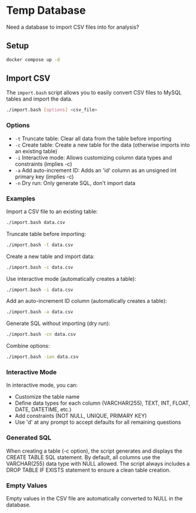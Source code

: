 # Temp Database

Need a database to import CSV files into for analysis?

## Setup

```bash
docker compose up -d
```

## Import CSV

The `import.bash` script allows you to easily convert CSV files to MySQL tables and import the data.

```bash
./import.bash [options] <csv_file>
```

### Options

- `-t` Truncate table: Clear all data from the table before importing
- `-c` Create table: Create a new table for the data (otherwise imports into an existing table)
- `-i` Interactive mode: Allows customizing column data types and constraints (implies -c)
- `-a` Add auto-increment ID: Adds an 'id' column as an unsigned int primary key (implies -c)
- `-n` Dry run: Only generate SQL, don't import data

### Examples

Import a CSV file to an existing table:

```bash
./import.bash data.csv
```

Truncate table before importing:

```bash
./import.bash -t data.csv
```

Create a new table and import data:

```bash
./import.bash -c data.csv
```

Use interactive mode (automatically creates a table):

```bash
./import.bash -i data.csv
```

Add an auto-increment ID column (automatically creates a table):

```bash
./import.bash -a data.csv
```

Generate SQL without importing (dry run):

```bash
./import.bash -cn data.csv
```

Combine options:

```bash
./import.bash -ian data.csv
```

### Interactive Mode

In interactive mode, you can:

- Customize the table name
- Define data types for each column (VARCHAR(255), TEXT, INT, FLOAT, DATE, DATETIME, etc.)
- Add constraints (NOT NULL, UNIQUE, PRIMARY KEY)
- Use 'd' at any prompt to accept defaults for all remaining questions

### Generated SQL

When creating a table (-c option), the script generates and displays the CREATE TABLE SQL statement. By default, all columns use the VARCHAR(255) data type with NULL allowed. The script always includes a DROP TABLE IF EXISTS statement to ensure a clean table creation.

### Empty Values

Empty values in the CSV file are automatically converted to NULL in the database.
